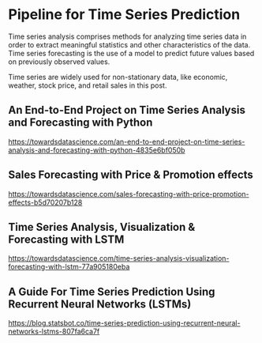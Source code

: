 # Pipeline for Time Series Prediction  
Time series analysis comprises methods for analyzing time series data in order to extract meaningful statistics and other characteristics of the data. Time series forecasting is the use of a model to predict future values based on previously observed values.  

Time series are widely used for non-stationary data, like economic, weather, stock price, and retail sales in this post.  


## An End-to-End Project on Time Series Analysis and Forecasting with Python
https://towardsdatascience.com/an-end-to-end-project-on-time-series-analysis-and-forecasting-with-python-4835e6bf050b  


## Sales Forecasting with Price & Promotion effects 
https://towardsdatascience.com/sales-forecasting-with-price-promotion-effects-b5d70207b128


## Time Series Analysis, Visualization & Forecasting with LSTM
https://towardsdatascience.com/time-series-analysis-visualization-forecasting-with-lstm-77a905180eba


## A Guide For Time Series Prediction Using Recurrent Neural Networks (LSTMs) 
https://blog.statsbot.co/time-series-prediction-using-recurrent-neural-networks-lstms-807fa6ca7f  



